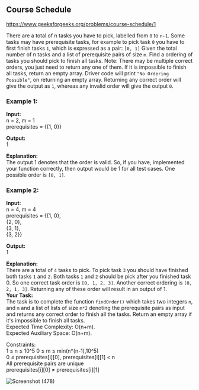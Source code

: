 ## Course Schedule

https://www.geeksforgeeks.org/problems/course-schedule/1

There are a total of n tasks you have to pick, labelled from `0` to `n-1`. Some tasks may have prerequisite tasks, for example to pick task `0` you have to first finish tasks `1`, which is expressed as a pair: `[0, 1]`
Given the total number of n tasks and a list of prerequisite pairs of size `m`. Find a ordering of tasks you should pick to finish all tasks.
Note: There may be multiple correct orders, you just need to return any one of them. If it is impossible to finish all tasks, return an empty array. Driver code will print `"No Ordering Possible"`, on returning an empty array. Returning any correct order will give the output as `1`, whereas any invalid order will give the output `0`. 
 <br>
### Example 1: <br>

**Input:** <br>
n = 2, m = 1 <br>
prerequisites = {{1, 0}} <br>

**Output:** <br>
1

**Explanation:** <br>
The output 1 denotes that the order is valid. So, if you have, implemented your function correctly, then output would be 1 for all test cases. One possible order is `[0, 1]`. <br>

### Example 2: <br>

**Input:** <br>
n = 4, m = 4 <br>
prerequisites = {{1, 0}, <br>
               {2, 0}, <br>
               {3, 1}, <br>
               {3, 2}} <br>
               
**Output:** <br>
1 <br>

**Explanation:** <br>
There are a total of `4` tasks to pick. To pick task `3` you should have finished both tasks `1` and `2`. Both tasks `1` and `2` should be pick after you finished task 0. So one correct task order is `[0, 1, 2, 3]`. Another correct ordering is `[0, 2, 1, 3]`. Returning any of these order will result in an output of 1.
 <br>
**Your Task:** <br>
The task is to complete the function `findOrder()` which takes two integers `n`, and `m` and a list of lists of size `m*2` denoting the prerequisite pairs as input and returns any correct order to finish all the tasks. Return an empty array if it's impossible to finish all tasks.
 <br>
Expected Time Complexity: O(n+m). <br>
Expected Auxiliary Space: O(n+m). <br>
 
Constraints: <br>
1 ≤ n ≤ 10^5
0 ≤ m ≤ min(n*(n-1),10^5) <br>
0 ≤ prerequisites[i][0], prerequisites[i][1] < n <br>
All prerequisite pairs are unique <br>
prerequisites[i][0] ≠ prerequisites[i][1] <br>

![Screenshot (478)](https://github.com/shanvii/DSA-GFG-Coding-questions/assets/81086303/3af73c99-cacd-461b-bf8d-d2477e1a9cd8)

